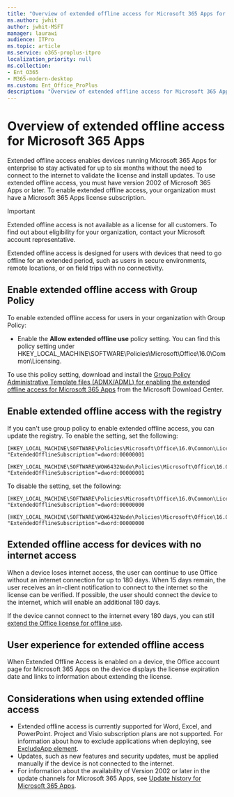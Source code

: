 ```yaml
---
title: "Overview of extended offline access for Microsoft 365 Apps for enterprise"
ms.author: jwhit
author: jwhit-MSFT
manager: laurawi
audience: ITPro
ms.topic: article
ms.service: o365-proplus-itpro
localization_priority: null
ms.collection: 
- Ent_O365
- M365-modern-desktop
ms.custom: Ent_Office_ProPlus
description: "Overview of extended offline access for Microsoft 365 Apps."
---
```


# Overview of extended offline access for Microsoft 365 Apps

Extended offline access enables devices running Microsoft 365 Apps for enterprise to stay activated for up to six months without the need to connect to the internet to validate the license and install updates. To use extended offline access, you must have version 2002 of Microsoft 365 Apps or later. To enable extended offline access, your organization must have a Microsoft 365 Apps license subscription.

> [!IMPORTANT]
> Extended offline access is not available as a license for all customers. To find out about eligibility for your organization, contact your Microsoft account representative.

Extended offline access is designed for users with devices that need to go offline for an extended period, such as users in secure environments, remote locations, or on field trips with no connectivity. 

## Enable extended offline access with Group Policy

To enable extended offline access for users in your organization with Group Policy:

- Enable the **Allow extended offline use** policy setting. You can find this policy setting under HKEY_LOCAL_MACHINE\SOFTWARE\Policies\Microsoft\Office\16.0\Common\Licensing.

To use this policy setting, download and install the [Group Policy Administrative Template files (ADMX/ADML) for enabling the extended offline access for Microsoft 365 Apps](https://download.microsoft.com/download/5/6/c/56ce6724-dbdf-4794-819c-470077b6f6b0/Group_Policy.zip) from the Microsoft Download Center.

## Enable extended offline access with the registry

If you can't use group policy to enable extended offline access, you can update the registry. To enable the setting, set the following:

    [HKEY_LOCAL_MACHINE\SOFTWARE\Policies\Microsoft\Office\16.0\Common\Licensing]
    "ExtendedOfflineSubscription"=dword:00000001
    
    [HKEY_LOCAL_MACHINE\SOFTWARE\WOW6432Node\Policies\Microsoft\Office\16.0\Common\Licensing]
    "ExtendedOfflineSubscription"=dword:00000001

To disable the setting, set the following:

    [HKEY_LOCAL_MACHINE\SOFTWARE\Policies\Microsoft\Office\16.0\Common\Licensing]
    "ExtendedOfflineSubscription"=dword:00000000
    
    [HKEY_LOCAL_MACHINE\SOFTWARE\WOW6432Node\Policies\Microsoft\Office\16.0\Common\Licensing]
    "ExtendedOfflineSubscription"=dword:00000000

## Extended offline access for devices with no internet access

When a device loses internet access, the user can continue to use Office without an internet connection for up to 180 days.  When 15 days remain, the user receives an in-client notification to connect to the internet so the license can be verified. If possible, the user should connect the device to the internet, which will enable an additional 180 days. 

If the device cannot connect to the internet every 180 days, you can still [extend the Office license for offline use](https://support.office.com/article/extend-your-office-license-for-offline-use-06de5162-e230-4ce6-83bb-e6f06190a8f5).

## User experience for extended offline access

When Extended Offline Access is enabled on a device, the Office account page for Microsoft 365 Apps on the device displays the license expiration date and links to information about extending the license.

## Considerations when using extended offline access

- Extended offline access is currently supported for Word, Excel, and PowerPoint.  Project and Visio subscription plans are not supported. For information about how to exclude applications when deploying, see [ExcludeApp element](office-deployment-tool-configuration-options.md#excludeapp-element). 
- Updates, such as new features and security updates, must be applied manually if the device is not connected to the internet.
- For information about the availability of Version 2002 or later in the update channels for Microsoft 365 Apps, see [Update history for Microsoft 365 Apps](https://docs.microsoft.com/officeupdates/update-history-office365-proplus-by-date).